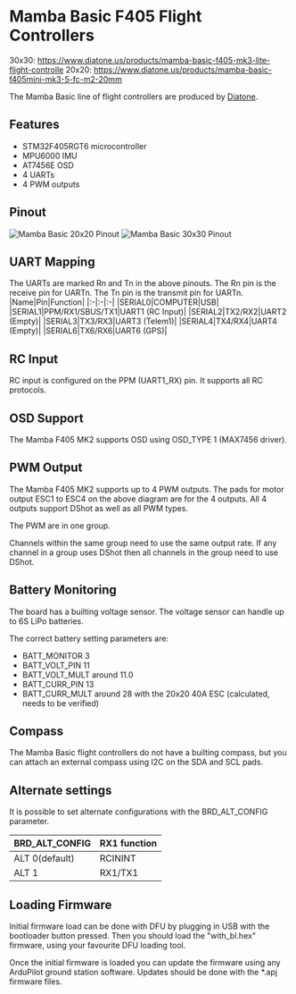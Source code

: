 # Mamba Basic F405 Flight Controllers

30x30: https://www.diatone.us/products/mamba-basic-f405-mk3-lite-flight-controlle
20x20: https://www.diatone.us/products/mamba-basic-f405mini-mk3-5-fc-m2-20mm

The Mamba Basic line of flight controllers are produced by [Diatone](https://www.diatone.us).

## Features

 - STM32F405RGT6 microcontroller
 - MPU6000 IMU
 - AT7456E OSD
 - 4 UARTs
 - 4 PWM outputs

## Pinout

![Mamba Basic 20x20 Pinout](basic20pinout.png)
![Mamba Basic 30x30 Pinout](basic30pinout.png)

## UART Mapping

The UARTs are marked Rn and Tn in the above pinouts. The Rn pin is the
receive pin for UARTn. The Tn pin is the transmit pin for UARTn.
|Name|Pin|Function|
|:-|:-|:-|
|SERIAL0|COMPUTER|USB|
|SERIAL1|PPM/RX1/SBUS/TX1|UART1 (RC Input)|
|SERIAL2|TX2/RX2|UART2 (Empty)|
|SERIAL3|TX3/RX3|UART3 (Telem1)|
|SERIAL4|TX4/RX4|UART4 (Empty)|
|SERIAL6|TX6/RX6|UART6 (GPS)|


## RC Input
 
RC input is configured on the PPM (UART1_RX) pin. It supports all RC protocols.
  
## OSD Support

The Mamba F405 MK2 supports OSD using OSD_TYPE 1 (MAX7456 driver).

## PWM Output

The Mamba F405 MK2 supports up to 4 PWM outputs. The pads for motor output ESC1 to ESC4 on the above diagram are for the 4 outputs. All 4 outputs support DShot as well as all PWM types.

The PWM are in one group.

Channels within the same group need to use the same output rate. If
any channel in a group uses DShot then all channels in the group need
to use DShot.

## Battery Monitoring

The board has a builting voltage sensor. The voltage sensor can handle up to 6S
LiPo batteries.

The correct battery setting parameters are:

 - BATT_MONITOR 3
 - BATT_VOLT_PIN 11
 - BATT_VOLT_MULT around 11.0
 - BATT_CURR_PIN 13
 - BATT_CURR_MULT around 28 with the 20x20 40A ESC (calculated, needs to be verified)

## Compass

The Mamba Basic flight controllers do not have a builting compass, but you can attach an external compass using I2C on the SDA and SCL pads.

## Alternate settings

It is possible to set alternate configurations with the BRD_ALT_CONFIG parameter.

|BRD_ALT_CONFIG|RX1 function|
|:----|:----|
|ALT 0(default) |RCININT|
|ALT 1|RX1/TX1|

## Loading Firmware

Initial firmware load can be done with DFU by plugging in USB with the
bootloader button pressed. Then you should load the "with_bl.hex"
firmware, using your favourite DFU loading tool.

Once the initial firmware is loaded you can update the firmware using
any ArduPilot ground station software. Updates should be done with the
*.apj firmware files.
